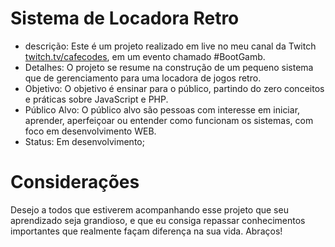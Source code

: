 # Sistema de Locadora Retro
 - descrição: Este é um projeto realizado em live no meu canal da Twitch [twitch.tv/cafecodes](https://www.twitch.tv/cafecodes), em um evento chamado #BootGamb.
 - Detalhes: O projeto se resume na construção de um pequeno sistema que de gerenciamento para uma locadora de jogos retro.
 - Objetivo: O objetivo é ensinar para o público, partindo do zero conceitos e práticas sobre JavaScript e PHP.
 - Público Alvo: O público alvo são pessoas com interesse em iniciar, aprender, aperfeiçoar ou entender como funcionam os sistemas, com foco em desenvolvimento WEB.
 - Status: Em desenvolvimento;
 
# Considerações
Desejo a todos que estiverem acompanhando esse projeto que seu aprendizado seja grandioso, e que eu consiga repassar conhecimentos importantes que realmente façam diferença na sua vida. 
Abraços!
